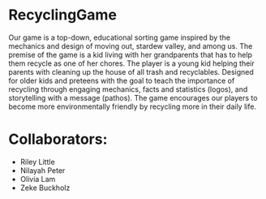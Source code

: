 # RecyclingGame

Our game is a top-down, educational sorting game inspired by the mechanics and design of moving out, stardew valley, and among us. The premise of the game is a kid living with her grandparents that has to help them recycle as one of her chores. The player is a young kid helping their parents with cleaning up the house of all trash and recyclables. Designed for older kids and preteens with the goal to teach the importance of recycling through engaging mechanics, facts and statistics (logos), and storytelling with a message (pathos). The game encourages our players to become more environmentally friendly by recycling more in their daily life.

# Collaborators: 
- Riley Little
- Nilayah Peter
- Olivia Lam
- Zeke Buckholz
